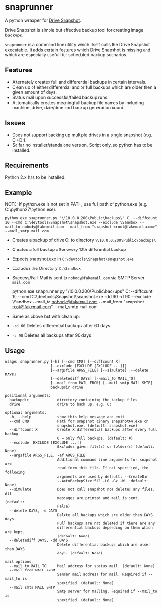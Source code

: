 snaprunner
==========

A python wrapper for [Drive Snapshot](http://www.drivesnapshot.de/en/).

Drive Snapshot is simple but effective backup tool for creating image backups. 

`snaprunner` is a command line utility which itself calls the Drive Snapshot executable. It adds certain features which Drive Snapshot is missing and which are especially usefull for scheduled backup scenarios.


Features
--------
- Alternately creates full and differential backups in certain intervals.
- Clean up of either differential and or full backups which are older then a given amount of days.
- Status mail upon successful/failed backup runs.
- Automatically creates meaningfull backup file names by including machine, drive, date/time and backup generation count.

Issues
------
- Does not support backing up multiple drives in a single snapshot (e.g. C:+D:).
- So far no installer/standalone version. Script only, so python has to be installed.

Requirements
------------

Python 2.x has to be installed.

Example
-------

NOTE: If python.exe is not set in PATH, use full path of python.exe (e.g. C:\python27\python.exe).


    python.exe snaprunner.py "\\10.0.0.200\Public\backups\" C: --diffcount 10 --cmd C:\devtools\Snapshot\snapshot.exe --exclude \Sandbox --mail_to nobody@fakemail.com --mail_from "snapshot <root@fakemail.com>" --mail_smtp mail.com

- Creates a backup of drive C: to directory `\\10.0.0.200\Public\backups\` 
- Creates a full backup after every 10th differential backup
- Expects snapshot.exe in `C:\devtools\Snapshot\snapshot.exe`
- Excludes the Directory `C:\Sandbox`
- Success/Fail-Mail is sent to `nobody@fakemail.com` via SMTP Server `mail.com`


    python.exe snaprunner.py "\\10.0.0.200\Public\backups\" C: --diffcount 10 --cmd C:\devtools\Snapshot\snapshot.exe -dd 60 -d 90 --exclude \Sandbox --mail_to nobody@fakemail.com --mail_from "snapshot <root@fakemail.com>" --mail_smtp mail.com

- Same as above but with clean up:
- `-dd 60` Deletes differential backups after 60 days.
- `-d 90` Deletes all backups after 90 days

Usage
-----

    usage: snaprunner.py [-h] [--cmd CMD] [--diffcount X]
                         [--exclude [EXCLUDE [EXCLUDE ...]]]
                         [--argsfile ARGS_FILE] [--simulate] [--delete DAYS]
                         [--deletediff DAYS] [--mail_to MAIL_TO]
                         [--mail_from MAIL_FROM] [--mail_smtp MAIL_SMTP]
                         backupdir drive
    
    positional arguments:
      backupdir             directory containing the backup files
      drive                 drive to back up. e.g. C:
    
    optional arguments:
      -h, --help            show this help message and exit
      --cmd CMD             Path for snapshot binary snapshot64.exe or
                            snapshot.exe. (default: snapshot.exe)
      --diffcount X         Create X differential backups after every full backup.
                            0 = only full backups. (default: 0)
      --exclude [EXCLUDE [EXCLUDE ...]]
                            Excludes given file(s) or folder(s) (default: None)
      --argsfile ARGS_FILE, -af ARGS_FILE
                            Additional command line arguments for snapshot are
                            read form this file. If not specified, the following
                            arguments are used by default: --CreateDir
                            --AutoBackupSize:512 -L0 -Gx -W. (default: None)
      --simulate            Does not call snapshot nor deletes any files. All
                            messages are printed and mail is sent. (default:
                            False)
      --delete DAYS, -d DAYS
                            Delete all backups which are older then DAYS days.
                            Full backups are not deleted if there are any
                            differential backups depending on them which are kept.
                            (default: None)
      --deletediff DAYS, -dd DAYS
                            Delete differential backups which are older then DAYS
                            days. (default: None)
    
    mail options:
      --mail_to MAIL_TO     Mail address for status mail. (default: None)
      --mail_from MAIL_FROM
                            Sender mail address for mail. Required if --mail_to is
                            specified. (default: None)
      --mail_smtp MAIL_SMTP
                            Smtp server for mailing. Required if --mail_to is
                            specified. (default: None)

